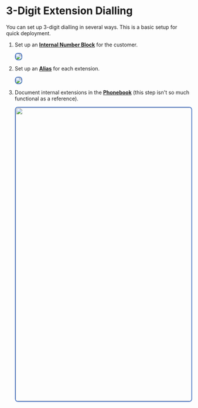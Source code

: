 # 3-Digit Extension Dialling

You can set up 3-digit dialling in several ways. This is a basic setup for quick deployment.

1. Set up an [**Internal Number Block**](/customer/main/#internal-number-block) for the customer.

    <img src= "/guides/img/3digit-1.png" style="border: 2px solid #4472C4; border-radius: 8px;">

2. Set up an [**Alias**](/customer/alias/) for each extension.

    <img src= "/guides/img/3digit-2.png" style="border: 2px solid #4472C4; border-radius: 8px;">

3. Document internal extensions in the [**Phonebook**](/class5/phonebook/) (this step isn't so much functional as a reference).

    <img src= "/class5/img/pb2.png" width= "800" style="border: 2px solid #4472C4; border-radius: 8px;"> 
